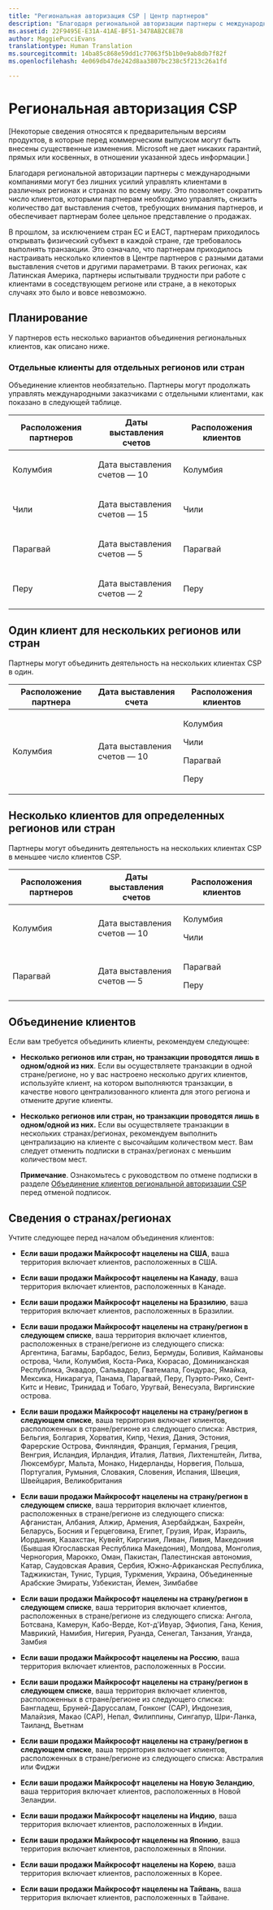 ```yaml
---
title: "Региональная авторизация CSP | Центр партнеров"
description: "Благодаря региональной авторизации партнеры с международными компаниями могут без лишних усилий управлять клиентами в различных регионах и странах по всему миру."
ms.assetid: 22F9495E-E31A-41AE-BF51-3478AB2C8E78
author: MaggiePucciEvans
translationtype: Human Translation
ms.sourcegitcommit: 14ba85c868e59dd1c77063f5b1b0e9ab8db7f82f
ms.openlocfilehash: 4e069db47de242d8aa3807bc238c5f213c26a1fd

---
```


# Региональная авторизация CSP


\[Некоторые сведения относятся к предварительным версиям продуктов, в которые перед коммерческим выпуском могут быть внесены существенные изменения. Microsoft не дает никаких гарантий, прямых или косвенных, в отношении указанной здесь информации.\]

Благодаря региональной авторизации партнеры с международными компаниями могут без лишних усилий управлять клиентами в различных регионах и странах по всему миру. Это позволяет сократить число клиентов, которыми партнерам необходимо управлять, снизить количество дат выставления счетов, требующих внимания партнеров, и обеспечивает партнерам более цельное представление о продажах.

В прошлом, за исключением стран ЕС и ЕАСТ, партнерам приходилось открывать физический субъект в каждой стране, где требовалось выполнять транзакции. Это означало, что партнерам приходилось настраивать несколько клиентов в Центре партнеров с разными датами выставления счетов и другими параметрами. В таких регионах, как Латинская Америка, партнеры испытывали трудности при работе с клиентами в соседствующем регионе или стране, а в некоторых случаях это было и вовсе невозможно.

## Планирование


У партнеров есть несколько вариантов объединения региональных клиентов, как описано ниже.

### Отдельные клиенты для отдельных регионов или стран

Объединение клиентов необязательно. Партнеры могут продолжать управлять международными заказчиками с отдельными клиентами, как показано в следующей таблице.

<table>
<colgroup>
<col width="33%" />
<col width="33%" />
<col width="33%" />
</colgroup>
<thead>
<tr class="header">
<th>Расположения партнеров</th>
<th>Даты выставления счетов</th>
<th>Расположения клиентов</th>
</tr>
</thead>
<tbody>
<tr class="odd">
<td><p>Колумбия</p></td>
<td><p>Дата выставления счетов — 10</p></td>
<td><p>Колумбия</p></td>
</tr>
<tr class="even">
<td><p>Чили</p></td>
<td><p>Дата выставления счетов — 15</p></td>
<td><p>Чили</p></td>
</tr>
<tr class="odd">
<td><p>Парагвай</p></td>
<td><p>Дата выставления счетов — 5</p></td>
<td><p>Парагвай</p></td>
</tr>
<tr class="even">
<td><p>Перу</p></td>
<td><p>Дата выставления счетов — 2</p></td>
<td><p>Перу</p></td>
</tr>
</tbody>
</table>

 

## Один клиент для нескольких регионов или стран


Партнеры могут объединить деятельность на нескольких клиентах CSP в один.

<table>
<colgroup>
<col width="33%" />
<col width="33%" />
<col width="33%" />
</colgroup>
<thead>
<tr class="header">
<th>Расположение партнера</th>
<th>Дата выставления счета</th>
<th>Расположения клиентов</th>
</tr>
</thead>
<tbody>
<tr class="odd">
<td><p>Колумбия</p></td>
<td><p>Дата выставления счетов — 10</p></td>
<td><p>Колумбия</p>
<p>Чили</p>
<p>Парагвай</p>
<p>Перу</p></td>
</tr>
</tbody>
</table>

 

## Несколько клиентов для определенных регионов или стран


Партнеры могут объединить деятельность на нескольких клиентах CSP в меньшее число клиентов CSP.

<table>
<colgroup>
<col width="33%" />
<col width="33%" />
<col width="33%" />
</colgroup>
<thead>
<tr class="header">
<th>Расположения партнеров</th>
<th>Даты выставления счетов</th>
<th>Расположения клиентов</th>
</tr>
</thead>
<tbody>
<tr class="odd">
<td><p>Колумбия</p></td>
<td><p>Дата выставления счетов — 10</p></td>
<td><p>Колумбия</p>
<p>Чили</p></td>
</tr>
<tr class="even">
<td><p>Парагвай</p></td>
<td><p>Дата выставления счетов — 5</p></td>
<td><p>Парагвай</p>
<p>Перу</p></td>
</tr>
</tbody>
</table>

 

## Объединение клиентов


Если вам требуется объединить клиенты, рекомендуем следующее:

-   **Несколько регионов или стран, но транзакции проводятся лишь в одном/одной из них**. Если вы осуществляете транзакции в одной стране/регионе, но у вас настроено несколько других клиентов, используйте клиент, на котором выполняются транзакции, в качестве нового централизованного клиента для этого региона и отмените другие клиенты.

-   **Несколько регионов или стран, но транзакции проводятся лишь в одном/одной из них.** Если вы осуществляете транзакции в нескольких странах/регионах, рекомендуем выполнить централизацию на клиенте с высочайшим количеством мест. Вам следует отменить подписки в странах/регионах с меньшим количеством мест.

    **Примечание**. Ознакомьтесь с руководством по отмене подписки в разделе [Объединение клиентов региональной авторизации CSP](csp-regional-authorization-tenant-consolidation.md) перед отменой подписок.

     

## Сведения о странах/регионах


Учтите следующее перед началом объединения клиентов:

-   **Если ваши продажи Майкрософт нацелены на США**, ваша территория включает клиентов, расположенных в США.

-   **Если ваши продажи Майкрософт нацелены на Канаду**, ваша территория включает клиентов, расположенных в Канаде.

-   **Если ваши продажи Майкрософт нацелены на Бразилию**, ваша территория включает клиентов, расположенных в Бразилии.

-   **Если ваши продажи Майкрософт нацелены на страну/регион в следующем списке**, ваша территория включает клиентов, расположенных в стране/регионе из следующего списка: Аргентина, Багамы, Барбадос, Белиз, Бермуды, Боливия, Каймановы острова, Чили, Колумбия, Коста-Рика, Кюрасао, Доминиканская Республика, Эквадор, Сальвадор, Гватемала, Гондурас, Ямайка, Мексика, Никарагуа, Панама, Парагвай, Перу, Пуэрто-Рико, Сент-Китс и Невис, Тринидад и Тобаго, Уругвай, Венесуэла, Виргинские острова.

-   **Если ваши продажи Майкрософт нацелены на страну/регион в следующем списке**, ваша территория включает клиентов, расположенных в стране/регионе из следующего списка: Австрия, Бельгия, Болгария, Хорватия, Кипр, Чехия, Дания, Эстония, Фарерские Острова, Финляндия, Франция, Германия, Греция, Венгрия, Исландия, Ирландия, Италия, Латвия, Лихтенштейн, Литва, Люксембург, Мальта, Монако, Нидерланды, Норвегия, Польша, Португалия, Румыния, Словакия, Словения, Испания, Швеция, Швейцария, Великобритания

-   **Если ваши продажи Майкрософт нацелены на страну/регион в следующем списке**, ваша территория включает клиентов, расположенных в стране/регионе из следующего списка: Афганистан, Албания, Алжир, Армения, Азербайджан, Бахрейн, Беларусь, Босния и Герцеговина, Египет, Грузия, Ирак, Израиль, Иордания, Казахстан, Кувейт, Киргизия, Ливан, Ливия, Македония (Бывшая Югославская Республика Македония), Молдова, Монголия, Черногория, Марокко, Оман, Пакистан, Палестинская автономия, Катар, Саудовская Аравия, Сербия, Южно-Африканская Республика, Таджикистан, Тунис, Турция, Туркмения, Украина, Объединенные Арабские Эмираты, Узбекистан, Йемен, Зимбабве

-   **Если ваши продажи Майкрософт нацелены на страну/регион в следующем списке**, ваша территория включает клиентов, расположенных в стране/регионе из следующего списка: Ангола, Ботсвана, Камерун, Кабо-Верде, Кот-д'Ивуар, Эфиопия, Гана, Кения, Маврикий, Намибия, Нигерия, Руанда, Сенегал, Танзания, Уганда, Замбия

-   **Если ваши продажи Майкрософт нацелены на Россию**, ваша территория включает клиентов, расположенных в России.

-   **Если ваши продажи Майкрософт нацелены на страну/регион в следующем списке**, ваша территория включает клиентов, расположенных в стране/регионе из следующего списка: Бангладеш, Бруней-Даруссалам, Гонконг (САР), Индонезия, Малайзия, Макао (САР), Непал, Филиппины, Сингапур, Шри-Ланка, Таиланд, Вьетнам

-   **Если ваши продажи Майкрософт нацелены на страну/регион в следующем списке**, ваша территория включает клиентов, расположенных в стране/регионе из следующего списка: Австралия или Фиджи

-   **Если ваши продажи Майкрософт нацелены на Новую Зеландию**, ваша территория включает клиентов, расположенных в Новой Зеландии.

-   **Если ваши продажи Майкрософт нацелены на Индию**, ваша территория включает клиентов, расположенных в Индии.

-   **Если ваши продажи Майкрософт нацелены на Японию**, ваша территория включает клиентов, расположенных в Японии.

-   **Если ваши продажи Майкрософт нацелены на Корею**, ваша территория включает клиентов, расположенных в Корее.

-   **Если ваши продажи Майкрософт нацелены на Тайвань**, ваша территория включает клиентов, расположенных в Тайване.

 

 






<!--HONumber=Nov16_HO4-->


